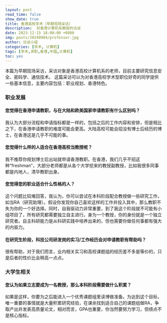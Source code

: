 ```yaml
---
layout: post
read_time: false
show_date: true
title: 香港高校学术（早期现场采访）
description:  对香港计算机系教授的访谈
date: 2023-12-15 18:00:00 +0800
img: posts/20240904/professor.jpg
author: 访谈小组
categories: [学术, 计算机]
tags: [学术,求职,香港,中国,计算机]
toc: yes
---
```


本篇为早期现场采访，采访对象是香港高校计算机系的老师，目前主要研究信息安全、密码学、通信技术。
这篇采访可以为对香港高校学术型职位好奇的同学提供一些基本信息，主要内容包括：职业规划、香港特色。

### 职业发展

#### 您觉得在香港申请教职，与在大陆和欧美国家申请教职有什么区别吗？
我认为大部分流程和申请指标都是一样的，包括之后的工作内容和安排，但是相比之下，在香港申请教职的难度可能会更高。大陆高校可能会招没有博士后经历的博士，在香港这是几乎不可能的事。

#### 您觉得什么样的人适合在香港高校当教授呢？
我不推荐你规划博士后出站就申请香港教职。在香港，我们几乎不招这种“freshman”，大部分老师都是从各个大学挖来的教授副教授，比如我很多同事都是内地人，清华教职出身。

#### 您觉得您的职业适合什么性格的人？
这个问题比较难回答，我认为，你可以尝试在本科阶段配合教授做一些研究工作，如当RA（研究助理）。假设你发现你自己喜欢这样的工作并投入其中，那么教职不失为你的一个好选择。同时，自我驱动力非常重要，到了我这个阶段就不可能有小组项目了，所有研究都需要独立自主进行。身为一个教授，你的身份就是一个独立研究者。自主科研能力是从科研实践中培养出来的，但也需要你做任何事都有强大的内驱力。

#### 在研究生阶段，科技公司研发岗的实习/工作经历会对申请教职有帮助吗？
很有帮助，对于我们而言，业内相关实习和高校课题组的经历差不多是等价的，只是后者的性价比会稍高一点点。

### 大学生相关

#### 您认为如果立志要成为一名教授，那么本科阶段需要做什么积累？
如果是这样，你要为之后能进入一个优秀课题组里读博做准备。为达到这个目标，唯一重要的事情就是大量积累研究经验，在课余找到适合自己的课题组做RA，争取产出并发表高质量论文，相对而言，GPA也重要，你当然要努力学习，但绩点不是核心指标。

